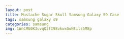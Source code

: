 ```yaml
---
layout: post
title: Mustache Sugar Skull Samsung Galaxy S9 Case
tags: samsung galaxy s9
categories: samsung
img: 1WnCMG0K3uvqQ2fI98vkwxGwNtils5M8p
---
```

